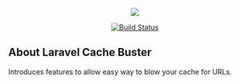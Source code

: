 <p align="center"><img src="https://laravel.com/assets/img/components/logo-laravel.svg"></p>

<p align="center">
<a href="https://7d-digital.co.uk"><img src="http://7d-digital.co.uk/images/structure/logo.svg" alt="Build Status"></a>
</p>

## About Laravel Cache Buster

Introduces features to allow easy way to blow your cache for URLs.

